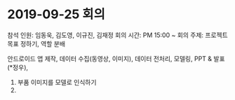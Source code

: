 # 2019-09-25 회의
참석 인원: 임동욱, 김도영, 이규진, 김재정
회의 시간: PM 15:00 ~ 
회의 주제: 프로젝트 목표 정하기, 역할 분배

안드로이드 앱 제작, 데이터 수집(동영상, 이미지), 데이터 전처리, 모델링, PPT & 발표(*정우), 


1. 부품 이미지를 모델로 인식하기
2. 